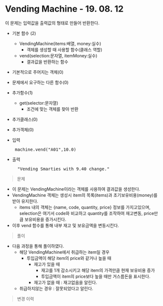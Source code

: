 # Vending Machine - 19. 08. 12

이 문제는 입력값을 출력값의 형태로 만들어 반환한다.

- 기본 함수 (2)
  - VendingMachine(items:배열, money:실수)
    - 객체를 생성할 때 사용할 함수(클래스 역할)
  - vend(selection:문자열, itemMoney:실수)
    - 결과값을 반환하는 함수
- 기본적으로 주어지는 객체(0)
- 문제에서 요구하는 다른 함수(0)
- 추가함수(1) 
  - get(selector:문자열)
    - 조건에 맞는 객체를 찾아 반환
- 추가클래스(0)
- 추가객체(0)

- 입력
  <pre> machine.vend("A01",10.0) </pre>
 
- 출력
  <pre>  "Vending Smarties with 9.40 change." </pre>

> 문제
  - 이 문제는 VendingMachine이라는 객체를 사용하여 결과값을 생성한다.
  - VendingMachine 객체는 생성시 item의 목록(items)과 초기보유비용(money)를 받아 유지한다.
    - items 내의 객체는 {name, code, quantity, price} 정보를 가지고있으며, selection은 여기서 code와 비교하고 quantity를 조작하여 재고변동, price만큼 보유비용을 증가시킨다.
  - 이후 vend 함수를 통해 내부 재고 및 보유금액을 변동시킨다.

> 풀이
  - 다음 과정을 통해 풀이하였다.
    - 해당 VendingMachine에서 취급하는 item일 경우
      - 투입금액이 해당 item의 price와 같거나 높을 때
        - 재고가 있을 때
          - 재고를 1개 감소시키고 해당 item의 가격만큼 현재 보유비용 증가
          - 투입금액이 item의 price보다 높을 때만 거스름돈을 표시한다.
        - 재고가 없을 때 : 재고없음을 알린다.
    - 취급하지않는 경우 : 잘못되었다고 알린다.

>변경 이력

